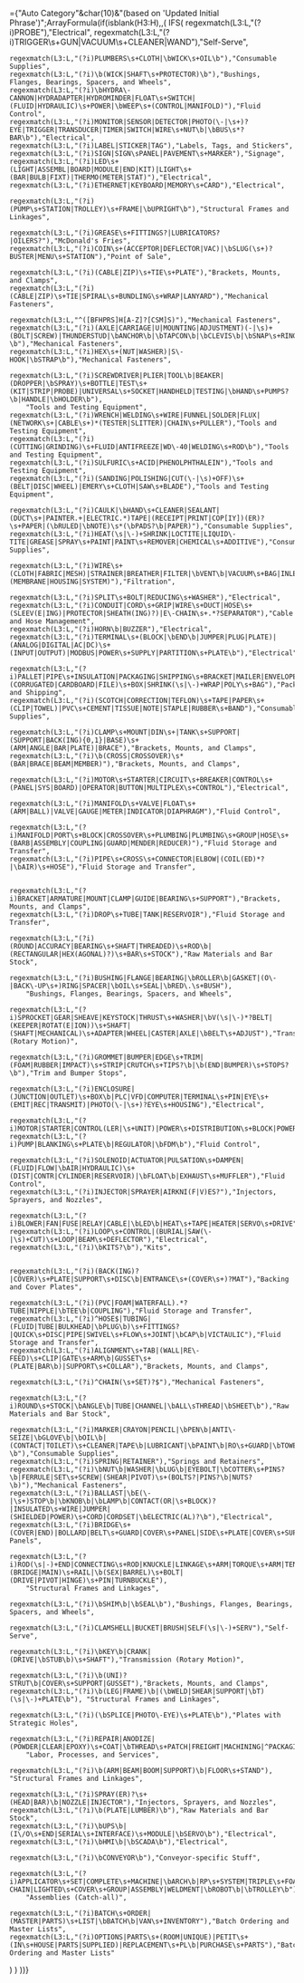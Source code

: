 ={"Auto Category"&char(10)&"(based on 'Updated Initial Phrase')";ArrayFormula(if(isblank(H3:H),,(
  IFS(
    regexmatch(L3:L,"(?i)PROBE"),"Electrical",
    regexmatch(L3:L,"(?i)TRIGGER\s+GUN|VACUUM\s+CLEANER|WAND"),"Self-Serve",
    
    regexmatch(L3:L,"(?i)PLUMBERS\s+CLOTH|\bWICK\s+OIL\b"),"Consumable Supplies",
    regexmatch(L3:L,"(?i)\b(WICK|SHAFT\s+PROTECTOR)\b"),"Bushings, Flanges, Bearings, Spacers, and Wheels",
    regexmatch(L3:L,"(?i)\bHYDRA\-CANNON|HYDRADAPTER|HYDROMINDER|FLOAT\s+SWITCH|(FLUID|HYDRAULIC)\s+POWER|\bWEEP\s+(CONTROL|MANIFOLD)"),"Fluid Control",
    regexmatch(L3:L,"(?i)MONITOR|SENSOR|DETECTOR|PHOTO(\-|\s+)?EYE|TRIGGER|TRANSDUCER|TIMER|SWITCH|WIRE\s+NUT\b|\bBUS\s*?BAR\b"),"Electrical",
    regexmatch(L3:L,"(?i)LABEL|STICKER|TAG"),"Labels, Tags, and Stickers",
    regexmatch(L3:L,"(?i)SIGN|SIGN\sPANEL|PAVEMENT\s+MARKER"),"Signage",
    regexmatch(L3:L,"(?i)LED\s+(LIGHT|ASSEMBL|BOARD|MODULE|END|KIT)|LIGHT\s+(BAR|BULB|FIXT)|THERMO(METER|STAT)"),"Electrical",
    regexmatch(L3:L,"(?i)ETHERNET|KEYBOARD|MEMORY\s+CARD"),"Electrical",

    regexmatch(L3:L,"(?i)(PUMP\s+STATION|TROLLEY)\s+FRAME|\bUPRIGHT\b"),"Structural Frames and Linkages",
    
    regexmatch(L3:L,"(?i)GREASE\s+FITTINGS?|LUBRICATORS?|OILERS?"),"McDonald's Fries",
    regexmatch(L3:L,"(?i)COIN\s+(ACCEPTOR|DEFLECTOR|VAC)|\bSLUG(\s+)?BUSTER|MENU\s+STATION"),"Point of Sale",

    regexmatch(L3:L,"(?i)(CABLE|ZIP)\s+TIE\s+PLATE"),"Brackets, Mounts, and Clamps",
    regexmatch(L3:L,"(?i)(CABLE|ZIP)\s+TIE|SPIRAL\s+BUNDLING\s+WRAP|LANYARD"),"Mechanical Fasteners",

    regexmatch(L3:L,"^([BFHPRS]H[A-Z]?[CSM]S)"),"Mechanical Fasteners",
    regexmatch(L3:L,"(?i)(AXLE|CARRIAGE|U|MOUNTING|ADJUSTMENT)(-|\s)+(BOLT|SCREW)|THUNDERSTUD|\bANCHOR\b|\bTAPCON\b|\bCLEVIS\b|\bSNAP\s+RINGS?\b"),"Mechanical Fasteners",
    regexmatch(L3:L,"(?i)HEX\s+(NUT|WASHER)|S\-HOOK|\bSTRAP\b"),"Mechanical Fasteners",

    regexmatch(L3:L,"(?i)SCREWDRIVER|PLIER|TOOL\b|BEAKER|(DROPPER|\bSPRAY)\s+BOTTLE|TEST\s+(KIT|STRIP|PROBE)|UNIVERSAL\s+SOCKET|HANDHELD|TESTING|\bHAND\s+PUMPS?\b|HANDLE|\bHOLDER\b"),
        "Tools and Testing Equipment",
    regexmatch(L3:L,"(?i)WRENCH|WELDING\s+WIRE|FUNNEL|SOLDER|FLUX|(NETWORK\s+|CABLE\s+)*(TESTER|SLITTER)|CHAIN\s+PULLER"),"Tools and Testing Equipment",
    regexmatch(L3:L,"(?i)(CUTTING|GRINDING)\s+FLUID|ANTIFREEZE|WD\-40|WELDING\s+ROD\b"),"Tools and Testing Equipment",
    regexmatch(L3:L,"(?i)SULFURIC\s+ACID|PHENOLPHTHALEIN"),"Tools and Testing Equipment",
    regexmatch(L3:L,"(?i)(SANDING|POLISHING|CUT(\-|\s)+OFF)\s+(BELT|DISC|WHEEL)|EMERY\s+CLOTH|SAW\s+BLADE"),"Tools and Testing Equipment",

    regexmatch(L3:L,"(?i)CAULK|\bHAND\s+CLEANER|SEALANT|(DUCT\s+|PAINTER.+|ELECTRIC.*)TAPE|(RECEIPT|PRINT|COP[IY])(ER)?\s+PAPER|(\bRULED|\bNOTE)\s*(\bPADS?\b|PAPER)"),"Consumable Supplies",
    regexmatch(L3:L,"(?i)HEAT(\s|\-)+SHRINK|LOCTITE|LIQUID\-TITE|GREASE|SPRAY\s+PAINT|PAINT\s+REMOVER|CHEMICAL\s+ADDITIVE"),"Consumable Supplies",

    regexmatch(L3:L,"(?i)WIRE\s+(CLOTH|FABRIC|MESH)|STRAINER|BREATHER|FILTER|\bVENT\b|VACUUM\s+BAG|INLET\s+SCREEN|\bR\.O\.\s+(MEMBRANE|HOUSING|SYSTEM)"),"Filtration",

    regexmatch(L3:L,"(?i)SPLIT\s+BOLT|REDUCING\s+WASHER"),"Electrical",
    regexmatch(L3:L,"(?i)CONDUIT|CORD\s+GRIP|WIRE\s+DUCT|HOSE\s+(SLEEV(E|ING)|PROTECTOR|SHEATH(ING)?)|E\-CHAIN\s+.*?SEPARATOR"),"Cable and Hose Management",
    regexmatch(L3:L,"(?i)HORN\b|BUZZER"),"Electrical",
    regexmatch(L3:L,"(?i)TERMINAL\s+(BLOCK|\bEND\b|JUMPER|PLUG|PLATE)|(ANALOG|DIGITAL|AC|DC)\s+(INPUT|OUTPUT)|MODBUS|POWER\s+SUPPLY|PARTITION\s+PLATE\b"),"Electrical",

    regexmatch(L3:L,"(?i)PALLET|PIPE\s+INSULATION|PACKAGING|SHIPPING\s+BRACKET|MAILER|ENVELOPE|(CORRUGATED|CARDBOARD|FILE)\s+BOX|SHRINK(\s|\-)+WRAP|POLY\s+BAG"),"Packaging and Shipping",
    regexmatch(L3:L,"(?i)(SCOTCH|CORRECTION|TEFLON)\s+TAPE|PAPER\s+(CLIP|TOWEL)|PVC\s+CEMENT|TISSUE|NOTE|STAPLE|RUBBER\s+BAND"),"Consumable Supplies",

    regexmatch(L3:L,"(?i)CLAMP\s+MOUNT|DIN\s+|TANK\s+SUPPORT|(SUPPORT|BACK(ING){0,1}|BASE)\s+(ARM|ANGLE|BAR|PLATE)|BRACE"),"Brackets, Mounts, and Clamps",
    regexmatch(L3:L,"(?i)\b(CROSS|CROSSOVER)\s*(BAR|BRACE|BEAM|MEMBER)"),"Brackets, Mounts, and Clamps",
    
    regexmatch(L3:L,"(?i)MOTOR\s+STARTER|CIRCUIT\s+BREAKER|CONTROL\s+(PANEL|SYS|BOARD)|OPERATOR|BUTTON|MULTIPLEX\s+CONTROL"),"Electrical",
    
    regexmatch(L3:L,"(?i)MANIFOLD\s+VALVE|FLOAT\s+(ARM|BALL)|VALVE|GAUGE|METER|INDICATOR|DIAPHRAGM"),"Fluid Control",
    
    regexmatch(L3:L,"(?i)MANIFOLD|PORT\s+BLOCK|CROSSOVER\s+PLUMBING|PLUMBING\s+GROUP|HOSE\s+(BARB|ASSEMBLY|COUPLING|GUARD|MENDER|REDUCER)"),"Fluid Storage and Transfer",
    regexmatch(L3:L,"(?i)PIPE\s+CROSS\s+CONNECTOR|ELBOW|(COIL(ED)*?|\bAIR)\s+HOSE"),"Fluid Storage and Transfer",
    

    regexmatch(L3:L,"(?i)BRACKET|ARMATURE|MOUNT|CLAMP|GUIDE|BEARING\s+SUPPORT"),"Brackets, Mounts, and Clamps",
    regexmatch(L3:L,"(?i)DROP\s+TUBE|TANK|RESERVOIR"),"Fluid Storage and Transfer", 
    
    regexmatch(L3:L,"(?i)(ROUND|ACCURACY|BEARING\s+SHAFT|THREADED)\s+ROD\b|(RECTANGULAR|HEX(AGONAL)?)\s+BAR\s+STOCK"),"Raw Materials and Bar Stock",

    regexmatch(L3:L,"(?i)BUSHING|FLANGE|BEARING|\bROLLER\b|GASKET|(O\-|BACK\-UP\s+)RING|SPACER|\bOIL\s+SEAL|\bRED\.\s+BUSH"),
        "Bushings, Flanges, Bearings, Spacers, and Wheels",

    regexmatch(L3:L,"(?i)SPROCKET|GEAR|SHEAVE|KEYSTOCK|THRUST\s+WASHER|\bV(\s|\-)*?BELT|(KEEPER|ROTAT(E|ION))\s+SHAFT|(SHAFT|MECHANICAL)\s+ADAPTER|WHEEL|CASTER|AXLE|\bBELT\s+ADJUST"),"Transmission (Rotary Motion)",
    
    regexmatch(L3:L,"(?i)GROMMET|BUMPER|EDGE\s+TRIM|(FOAM|RUBBER|IMPACT)\s+STRIP|CRUTCH\s+TIPS?\b|\b(END|BUMPER)\s+STOPS?\b"),"Trim and Bumper Stops",

    regexmatch(L3:L,"(?i)ENCLOSURE|(JUNCTION|OUTLET)\s+BOX\b|PLC|VFD|COMPUTER|TERMINAL\s+PIN|EYE\s+(EMIT|REC|TRANSMIT)|PHOTO(\-|\s+)?EYE\s+HOUSING"),"Electrical",
      
    regexmatch(L3:L,"(?i)MOTOR|STARTER|CONTROL(LER|\s+UNIT)|POWER\s+DISTRIBUTION\s+BLOCK|POWER\s+REGULATOR"),"Electrical",
    regexmatch(L3:L,"(?i)PUMP|BLANKING\s+PLATE\b|REGULATOR|\bFDM\b"),"Fluid Control",

    regexmatch(L3:L,"(?i)SOLENOID|ACTUATOR|PULSATION\s+DAMPEN|(FLUID|FLOW|\bAIR|HYDRAULIC)\s+(DIST|CONTR|CYLINDER|RESERVOIR)|\bFLOAT\b|EXHAUST\s+MUFFLER"),"Fluid Control",
    regexmatch(L3:L,"(?i)INJECTOR|SPRAYER|AIRKNI(F|V)ES?"),"Injectors, Sprayers, and Nozzles",

    regexmatch(L3:L,"(?i)BLOWER|FAN|FUSE|RELAY|CABLE|\bLED\b|HEAT\s+TAPE|HEATER|SERVO\s+DRIVE"),"Electrical",
    regexmatch(L3:L,"(?i)LOOP\s+CONTROL|(BURIAL|SAW(\-|\s)+CUT)\s+LOOP|BEAM\s+DEFLECTOR"),"Electrical",
    regexmatch(L3:L,"(?i)\bKITS?\b"),"Kits",
    

    regexmatch(L3:L,"(?i)(BACK(ING)?|COVER)\s+PLATE|SUPPORT\s+DISC\b|ENTRANCE\s+(COVER\s+)?MAT"),"Backing and Cover Plates",

    regexmatch(L3:L,"(?i)(PVC|FOAM|WATERFALL).*?TUBE|NIPPLE|\bTEE\b|COUPLING"),"Fluid Storage and Transfer",
    regexmatch(L3:L,"(?i)^HOSE$|TUBING|(FLUID|TUBE|BULKHEAD|\bPLUG\b)\s+FITTINGS?|QUICK\s+DISC|PIPE|SWIVEL\s+FLOW\s+JOINT|\bCAP\b|VICTAULIC"),"Fluid Storage and Transfer",
    regexmatch(L3:L,"(?i)ALIGNMENT\s+TAB|(WALL|RE\-FEED)\s+CLIP|GATE\s+ARM\b|GUSSET\s+(PLATE|BAR\b)|SUPPORT\s+COLLAR"),"Brackets, Mounts, and Clamps",

    regexmatch(L3:L,"(?i)^CHAIN(\s+SET)?$"),"Mechanical Fasteners",

    regexmatch(L3:L,"(?i)ROUND\s+STOCK|\bANGLE\b|TUBE|CHANNEL|\bALL\sTHREAD|\bSHEET\b"),"Raw Materials and Bar Stock",

    regexmatch(L3:L,"(?i)MARKER|CRAYON|PENCIL|\bPEN\b|ANTI\-SEIZE|\bGLOVE\b|\bOIL\b|(CONTACT|TOILET)\s+CLEANER|TAPE\b|LUBRICANT|\bPAINT\b|RO\s+GUARD|\bTOWELS?\b"),"Consumable Supplies",
    regexmatch(L3:L,"(?i)SPRING|RETAINER"),"Springs and Retainers",
    regexmatch(L3:L,"(?i)\bNUT\b|WASHER|\bLUG\b|EYEBOLT|\bCOTTER\s+PINS?\b|FERRULE|SET\s+SCREW|(SHEAR|PIVOT)\s+(BOLTS?|PINS?\b|NUTS?\b)"),"Mechanical Fasteners",
    regexmatch(L3:L,"(?i)BALLAST|\bE(\-|\s+)STOP\b|\bKNOB\b|\bLAMP\b|CONTACT(OR|\s+BLOCK)?|INSULATED\s+WIRE|JUMPER|(SHIELDED|POWER)\s+CORD|CORDSET|\bELECTRIC(AL)?\b"),"Electrical",
    regexmatch(L3:L,"(?i)BRIDGE\s+(COVER|END)|BOLLARD|BELT\s+GUARD|COVER\s+PANEL|SIDE\s+PLATE|COVER\s+SUPPORT\s+DISC"),"Body Panels",

    regexmatch(L3:L,"(?i)ROD(\s|-)+END|CONNECTING\s+ROD|KNUCKLE|LINKAGE\s+ARM|TORQUE\s+ARM|TENSION\s+CYLINDER|TOP\s+BEAM|(BRIDGE|MAIN)\s+RAIL|\b(SEX|BARREL)\s+BOLT|(DRIVE|PIVOT|HINGE)\s+PIN|TURNBUCKLE"),
        "Structural Frames and Linkages",

    regexmatch(L3:L,"(?i)\bSHIM\b|\bSEAL\b"),"Bushings, Flanges, Bearings, Spacers, and Wheels",

    regexmatch(L3:L,"(?i)CLAMSHELL|BUCKET|BRUSH|SELF(\s|\-)+SERV"),"Self-Serve",
    
    regexmatch(L3:L,"(?i)\bKEY\b|CRANK|(DRIVE|\bSTUB\b)\s+SHAFT"),"Transmission (Rotary Motion)",

    regexmatch(L3:L,"(?i)\b(UNI)?STRUT\b|COVER\s+SUPPORT|GUSSET"),"Brackets, Mounts, and Clamps",
    regexmatch(L3:L,"(?i)\b(LEG|FRAME)\b|(\bWELD|SHEAR|SUPPORT|\bT)(\s|\-)+PLATE\b"), "Structural Frames and Linkages",

    regexmatch(L3:L,"(?i)(\bSPLICE|PHOTO\-EYE)\s+PLATE\b"),"Plates with Strategic Holes",

    regexmatch(L3:L,"(?i)REPAIR|ANODIZE|(POWDER|CLEAR|EPOXY)\s+COAT|\bTHREAD\s+PATCH|FREIGHT|MACHINING|^PACKAGING$|^ASSEMBLY$|^U\.L\.\s+APPROVED\s+ASSEMBLY$|PURCHASING|RECEIVING|POLISHING|BLASTING|SHIPPING|LOADING|TRANSPORTATION|WELDING|SERVICE\b"),
        "Labor, Processes, and Services",

    regexmatch(L3:L,"(?i)\b(ARM|BEAM|BOOM|SUPPORT)\b|FLOOR\s+STAND"), "Structural Frames and Linkages",

    regexmatch(L3:L,"(?i)SPRAY(ER)?\s+(HEAD|BAR)\b|NOZZLE|INJECTOR"),"Injectors, Sprayers, and Nozzles",
    regexmatch(L3:L,"(?i)\b(PLATE|LUMBER)\b"),"Raw Materials and Bar Stock",
    regexmatch(L3:L,"(?i)\bUPS\b|(I\/O\s+END|SERIAL\s+INTERFACE)\s+MODULE|\bSERVO\b"),"Electrical",
    regexmatch(L3:L,"(?i)\bHMI\b|\bSCADA\b"),"Electrical",

    regexmatch(L3:L,"(?i)\bCONVEYOR\b"),"Conveyor-specific Stuff",

    regexmatch(L3:L,"(?i)APPLICATOR\s+SET|COMPLETE\s+MACHINE|\bARCH\b|RP\s+SYSTEM|TRIPLE\s+FOAM|FOAM(.+RAIN|.*WATERFALL)|E\-CHAIN|LIGHTED\s+COVER\s+GROUP|ASSEMBLY|WELDMENT|\bROBOT\b|\bTROLLEY\b"),
        "Assemblies (Catch-all)",

    regexmatch(L3:L,"(?i)BATCH\s+ORDER|(MASTER|PARTS)\s+LIST|\bBATCH\b|VAN\s+INVENTORY"),"Batch Ordering and Master Lists",
    regexmatch(L3:L,"(?i)OPTIONS|PARTS\s+(ROOM|UNIQUE)|PETIT\s+(IN\s+HOUSE|PARTS|SUPPLIED)|REPLACEMENT\s+PL\b|PURCHASE\s+PARTS"),"Batch Ordering and Master Lists"
   )
  )
))}